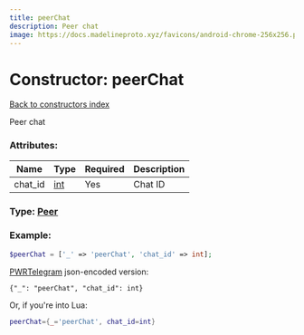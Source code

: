 ```yaml
---
title: peerChat
description: Peer chat
image: https://docs.madelineproto.xyz/favicons/android-chrome-256x256.png
---
```

# Constructor: peerChat  
[Back to constructors index](index.md)



Peer chat

### Attributes:

| Name     |    Type       | Required | Description |
|----------|---------------|----------|-------------|
|chat\_id|[int](../types/int.md) | Yes|Chat ID|



### Type: [Peer](../types/Peer.md)


### Example:

```php
$peerChat = ['_' => 'peerChat', 'chat_id' => int];
```  

[PWRTelegram](https://pwrtelegram.xyz) json-encoded version:

```
{"_": "peerChat", "chat_id": int}
```


Or, if you're into Lua:

```lua
peerChat={_='peerChat', chat_id=int}

```


